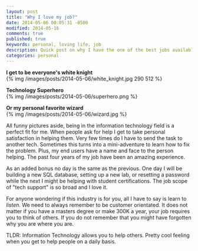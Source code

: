 ```yaml
---
layout: post
title: "Why I love my job?"
date: 2014-05-06 00:05:31 -0500
modified: 2014-05-16
comments: true
published: true
keywords: personal, loving life, job
description: Quick post on why I have the one of the best jobs available. 
categories: personal
---
```

**I get to be everyone's white knight**  
{% img /images/posts/2014-05-06/white_knight.jpg 290 512 %}

**Technology Superhero**  
{% img /images/posts/2014-05-06/superhero.png %}

**Or my personal favorite wizard**  
{% img /images/posts/2014-05-06/wizard.jpg %}


All funny pictures aside, being in the information technology field is a perfect fit for me. When people ask for help I get to take personal satisfaction in helping them. Very few times do I have to send the task to another tech. Sometimes this turns into a mini-adventure to learn how to fix the problem. Plus, my end users have a name and face to the person helping. The past four years of my job have been an amazing experience.

As an added bonus no day is the same as the previous. One day I will be building a new SQL database, setting up a new lab, or resetting a password while the next I might be helping with student certifications. The job scope of "tech support" is so broad and I love it. 

For anyone wondering if this industry is for you, all I have to say is learn to _listen_. We need to always remember to be customer orientated. It does not matter if you have a masters degree or make 300K a year, your job requires you to think of others. If you do not remember that you might have forgotten why you are where you are.

TLDR: Information Technology allows you to help others. Pretty cool feeling when you get to help people on a daily basis. 
